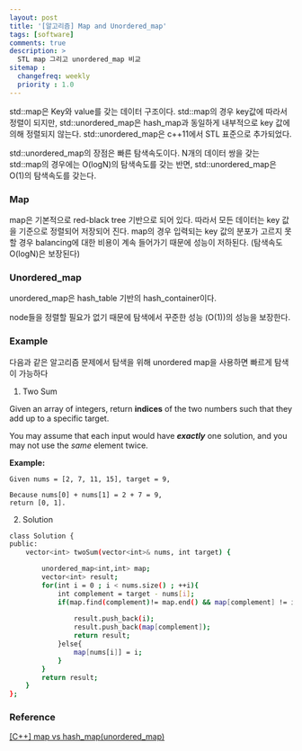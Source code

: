 ```yaml
---
layout: post
title: '[알고리즘] Map and Unordered_map'
tags: [software]
comments: true
description: >
  STL map 그리고 unordered_map 비교
sitemap :
  changefreq: weekly
  priority : 1.0
---
```

std::map은 Key와 value를 갖는 데이터 구조이다. std::map의 경우 key값에 따라서 정렬이 되지만, std::unordered_map은 hash_map과 동일하게 내부적으로 key 값에 의해 정렬되지 않는다. std::unordered_map은 c++11에서 STL 표준으로 추가되었다. 

std::unordered_map의 장점은 빠른 탐색속도이다. N개의 데이터 쌍을 갖는 std::map의 경우에는 O(logN)의 탐색속도를 갖는 반면, std::unordered_map은 O(1)의 탐색속도를 갖는다. 

### Map

map은 기본적으로 red-black tree 기반으로 되어 있다. 따라서 모든 데이터는 key 값을 기준으로 정렬되어 저장되어 진다. map의 경우 입력되는 key 값의 분포가 고르지 못할 경우 balancing에 대한 비용이 계속 들어가기 때문에 성능이 저하된다. (탐색속도 O(logN)은 보장된다)

### Unordered_map

unordered_map은 hash_table 기반의 hash_container이다. 

node들을 정렬할 필요가 없기 때문에 탐색에서 꾸준한 성능 (O(1))의 성능을 보장한다. 

### Example

다음과 같은 알고리즘 문제에서 탐색을 위해 unordered map을 사용하면 빠르게 탐색이 가능하다

1. Two Sum

Given an array of integers, return **indices** of the two numbers such that they add up to a specific target.

You may assume that each input would have ***exactly*** one solution, and you may not use the *same* element twice.

**Example:**

```
Given nums = [2, 7, 11, 15], target = 9,

Because nums[0] + nums[1] = 2 + 7 = 9,
return [0, 1].
```

2. Solution

```bash
class Solution {
public:
    vector<int> twoSum(vector<int>& nums, int target) {

        unordered_map<int,int> map;
        vector<int> result;
        for(int i = 0 ; i < nums.size() ; ++i){
            int complement = target - nums[i];
            if(map.find(complement)!= map.end() && map[complement] != i){
                
                result.push_back(i);
                result.push_back(map[complement]);
                return result;
            }else{
                map[nums[i]] = i;
            }
        }
        return result;
    }
};
```

### Reference

[[C++] map vs hash_map(unordered_map)](https://gracefulprograming.tistory.com/3)